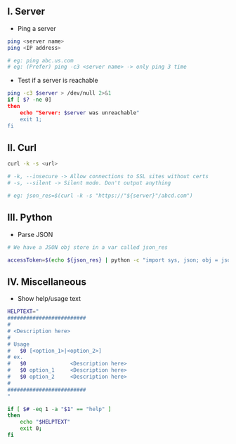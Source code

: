 ## **I. Server**
- Ping a server
```bash
ping <server name>
ping <IP address>

# eg: ping abc.us.com
# eg: (Prefer) ping -c3 <server name> -> only ping 3 time
```

- Test if a server is reachable
```bash
ping -c3 $server > /dev/null 2>&1
if [ $? -ne 0]
then
    echo "Server: $server was unreachable"
    exit 1;
fi
```

## **II. Curl**
```bash
curl -k -s <url>

# -k, --insecure -> Allow connections to SSL sites without certs
# -s, --silent -> Silent mode. Don't output anything

# eg: json_res=$(curl -k -s "https://"${server}"/abcd.com")
```

## **III. Python**
- Parse JSON
```bash
# We have a JSON obj store in a var called json_res

accessToken=$(echo ${json_res} | python -c "import sys, json; obj = json.loads(\"\"\"$json_res\"\"\")["accessToken"]; print(obj)")

```

## **IV. Miscellaneous**
- Show help/usage text
```bash
HELPTEXT="
#########################
#
# <Description here>
#
# Usage
#   $0 [<option_1>|<option_2>]
# ex.
#   $0              <Description here>
#   $0 option_1     <Description here>
#   $0 option_2     <Description here>
#
#########################
"

if [ $# -eq 1 -a "$1" == "help" ]
then
    echo "$HELPTEXT"
    exit 0;
fi
```

